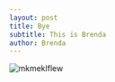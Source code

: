 ```yaml
---
layout: post
title: Bye
subtitle: This is Brenda
author: Brenda
---
```

![mkmeklflew](/uploads/8649856355_627bcdeadf_h.jpg "Hola")